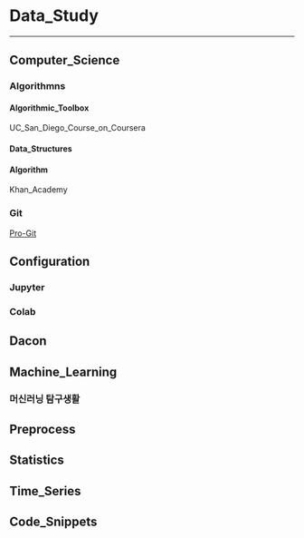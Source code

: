 # Data_Study
----------
## Computer_Science
### Algorithmns
#### Algorithmic_Toolbox
UC_San_Diego_Course_on_Coursera
#### Data_Structures
#### Algorithm
Khan_Academy
### Git
[Pro-Git](https://git-scm.com/book/ko/v2)
## Configuration
### Jupyter
### Colab
## Dacon
## Machine_Learning
### 머신러닝 탐구생활
## Preprocess
## Statistics
## Time_Series
## Code_Snippets
